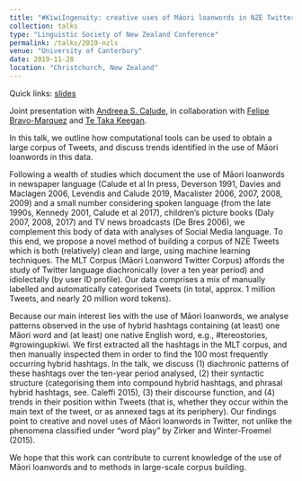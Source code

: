 ```yaml
---
title: "#KiwiIngenuity: creative uses of Māori loanwords in NZE Twitter posts"
collection: talks
type: "Linguistic Society of New Zealand Conference"
permalink: /talks/2019-nzls
venue: "University of Canterbury"
date: 2019-11-28
location: "Christchurch, New Zealand"
---
```


Quick links: [slides](http://dgt12.github.io/files/lingsoc.pdf)

Joint presentation with [Andreea S. Calude](https://profiles.waikato.ac.nz/andreea.calude), in collaboration with [Felipe Bravo-Marquez](https://felipebravom.com/) and [Te Taka Keegan](https://profiles.waikato.ac.nz/tetaka.keegan).

In this talk, we outline how computational tools can be used to obtain a large corpus of Tweets, and discuss trends identified in the use of Māori loanwords in this data.

Following a wealth of studies which document the use of Māori loanwords in newspaper language (Calude et al In press, Deverson 1991, Davies and Maclagen 2006, Levendis and Calude 2019, Macalister 2006, 2007, 2008, 2009) and a small number considering spoken language (from the late 1990s, Kennedy 2001, Calude et al 2017), children’s picture books (Daly 2007, 2008, 2017) and TV news broadcasts (De Bres 2006), we complement this body of data with analyses of Social Media language. To this end, we propose a novel method of building a corpus of NZE Tweets which is both (relatively) clean and large, using machine learning techniques. The MLT Corpus (Māori Loanword Twitter Corpus) affords the study of Twitter language diachronically (over a ten year period) and idiolectally (by user ID profile).  Our data comprises a mix of manually labelled and automatically categorised Tweets (in total, approx. 1 million Tweets, and nearly 20 million word tokens).

Because our main interest lies with the use of Māori loanwords, we analyse patterns observed in the use of hybrid hashtags containing (at least) one Māori word and (at least) one native English word, e.g., #tereostories, #growingupkiwi. We first extracted all the hashtags in the MLT corpus, and then manually inspected them in order to find the 100 most frequently occurring hybrid hashtags. In the talk, we discuss (1) diachronic patterns of these hashtags over the ten-year period analysed, (2) their syntactic structure (categorising them into compound hybrid hashtags, and phrasal hybrid hashtags, see. Caleffi 2015), (3) their discourse function, and (4) trends in their position within Tweets (that is, whether they occur within the main text of the tweet, or as annexed tags at its periphery). Our findings point to creative and novel uses of Māori loanwords in Twitter, not unlike the phenomena classified under “word play” by Zirker and Winter-Froemel (2015).

We hope that this work can contribute to current knowledge of the use of Māori loanwords and to methods in large-scale corpus building.